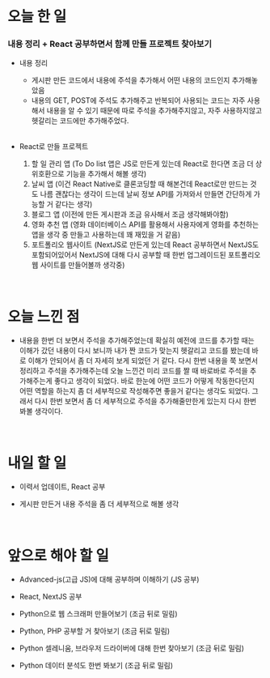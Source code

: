 # 오늘 한 일

### 내용 정리 + React 공부하면서 함께 만들 프로젝트 찾아보기

- 내용 정리

  - 게시판 만든 코드에서 내용에 주석을 추가해서 어떤 내용의 코드인지 추가해놓았음
  - 내용의 GET, POST에 주석도 추가해주고 반복되어 사용되는 코드는 자주 사용해서 내용을 알 수 있기 때문에 따로 주석을 추가해주지않고, 자주 사용하지않고 헷갈리는 코드에만 추가해주었다.

  <br />

- React로 만들 프로젝트

  1. 할 일 관리 앱 (To Do list 앱은 JS로 만든게 있는데 React로 한다면 조금 더 상위호환으로 기능을 추가해서 해볼 생각)
  2. 날씨 앱 (이건 React Native로 클론코딩할 때 해본건데 React로만 만드는 것도 나름 괜찮다는 생각이 드는데 날씨 정보 API를 가져와서 만들면 간단하게 가능할 거 같다는 생각)
  3. 블로그 앱 (이전에 만든 게시판과 조금 유사해서 조금 생각해봐야함) 
  4. 영화 추천 앱 (영화 데이터베이스 API를 활용해서 사용자에게 영화를 추천하는 앱을 생각 중 만들고 사용하는데 꽤 재밌을 거 같음)
  5. 포트폴리오 웹사이트 (NextJS로 만든게 있는데 React 공부하면서 NextJS도 포함되어있어서 NextJS에 대해 다시 공부할 때 한번 업그레이드된 포트폴리오 웹 사이트를 만들어볼까 생각중)


<br />

# 오늘 느낀 점

- 내용을 한번 더 보면서 주석을 추가해주었는데 확실히 예전에 코드를 추가할 때는 이해가 갔던 내용이 다시 보니까 내가 짠 코드가 맞는지 헷갈리고 코드를 봤는데 바로 이해가 안되어서 좀 더 자세히 보게 되었던 거 같다. 다시 한번 내용을 쭉 보면서 정리하고 주석을 추가해주는데 오늘 느낀건 미리 코드를 짤 때 바로바로 주석을 추가해주는게 좋다고 생각이 되었다. 바로 한눈에 어떤 코드가 어떻게 작동한다던지 어떤 역할을 하는지 좀 더 세부적으로 작성해주면 좋을거 같다는 생각도 되었다. 그래서 다시 한번 보면서 좀 더 세부적으로 주석을 추가해줄만한게 있는지 다시 한번 봐볼 생각이다.

<br />

# 내일 할 일

- 이력서 업데이트, React 공부

- 게시판 만든거 내용 주석을 좀 더 세부적으로 해볼 생각

<br />

# 앞으로 해야 할 일

- Advanced-js(고급 JS)에 대해 공부하며 이해하기 (JS 공부)

- React, NextJS 공부

- Python으로 웹 스크래퍼 만들어보기 (조금 뒤로 밀림)

- Python, PHP 공부할 거 찾아보기 (조금 뒤로 밀림)

- Python 셀레니움, 브라우저 드라이버에 대해 한번 찾아보기 (조금 뒤로 밀림)

- Python 데이터 분석도 한번 봐보기 (조금 뒤로 밀림)
